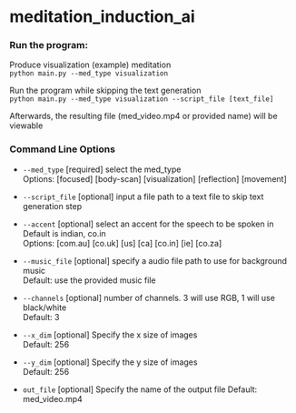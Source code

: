# meditation_induction_ai

### Run the program:
Produce visualization (example) meditation  
`python main.py --med_type visualization`

Run the program while skipping the text generation  
`python main.py --med_type visualization --script_file [text_file]`

Afterwards, the resulting file (med_video.mp4 or provided name) will be viewable

### Command Line Options

- `--med_type` [required] select the med_type  
Options: [focused]  [body-scan]  [visualization]  [reflection]  [movement]

- `--script_file` [optional] input a file path to a text file to skip text generation step

- `--accent` [optional] select an accent for the speech to be spoken in  
Default is indian, co.in   
Options: [com.au] [co.uk] [us] [ca] [co.in] [ie] [co.za]

- `--music_file` [optional] specify a audio file path to use for background music  
Default: use the provided music file

- `--channels` [optional] number of channels. 3 will use RGB, 1 will use black/white  
Default: 3

- `--x_dim` [optional] Specify the x size of images  
Default: 256

- `--y_dim` [optional]
Specify the y size of images  
Default: 256

- `out_file` [optional]
Specify the name of the output file
Default: med_video.mp4
